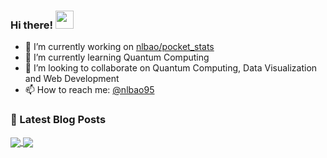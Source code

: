 ### Hi there! <img src="https://github.com/TheDudeThatCode/TheDudeThatCode/blob/master/Assets/Hi.gif" width="29px">

<!--
**nlbao/nlbao** is a ✨ _special_ ✨ repository because its `README.md` (this file) appears on your GitHub profile.
-->

- 🔭 I’m currently working on [nlbao/pocket_stats](https://github.com/nlbao/pocket_stats)
- 🌱 I’m currently learning Quantum Computing
- 👯 I’m looking to collaborate on Quantum Computing, Data Visualization and Web Development
- 📫 How to reach me: [@nlbao95](https://twitter.com/nlbao95)

### 📕 Latest Blog Posts
<!-- BLOG-POST-LIST:START -->
<!-- BLOG-POST-LIST:END -->

<!--github stats cards from https://github.com/anuraghazra/github-readme-stats -->
<a href="https://github.com/nlbao/nlbao">
  <img align="center" src="https://github-readme-stats.nlbao.vercel.app/api?username=nlbao&show_icons=true&count_private=true&hide_title=true" />
</a>
<a href="https://github.com/nlbao/nlbao">
  <img align="center" src="https://github-readme-stats.nlbao.vercel.app/api/top-langs/?username=nlbao&layout=compact&langs_count=7" />
</a>


<!--
- 🤔 I’m looking for help with ...
- 💬 Ask me about ...
- 😄 Pronouns: he/him
- ⚡ Fun fact: 
-->
